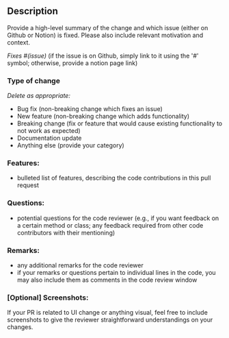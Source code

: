 ## Description

Provide a high-level summary of the change and which issue (either on Github or Notion) is fixed. Please also include relevant motivation and context.

_Fixes #(issue)_ (if the issue is on Github, simply link to it using the '#' symbol; otherwise, provide a notion page link)

### Type of change
*Delete as appropriate:*
- Bug fix (non-breaking change which fixes an issue)
- New feature (non-breaking change which adds functionality)
- Breaking change (fix or feature that would cause existing functionality to not work as expected)
- Documentation update
- Anything else (provide your category)


### Features: 
- bulleted list of features, describing the code contributions in this pull request

### Questions: 
- potential questions for the code reviewer (e.g., if you want feedback on a certain method or class; any feedback required from other code contributors with their mentioning)

### Remarks: 
- any additional remarks for the code reviewer
- if your remarks or questions pertain to individual lines in the code, you may also include them as comments in the code review window

### [Optional] Screenshots:
If your PR is related to UI change or anything visual, feel free to include screenshots to give the reviewer straightforward understandings on your changes.
